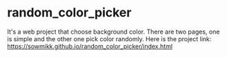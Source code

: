 # random_color_picker

It's a web project that choose background color. There are two pages, one is simple and the other one pick color randomly.
Here is the project link:
https://sowmikk.github.io/random_color_picker/index.html
